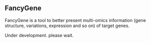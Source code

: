 ## FancyGene

FancyGene is a tool to better present multi-omics information (gene structure, variations, expression and so on) of
target genes.

Under development. please wait.
